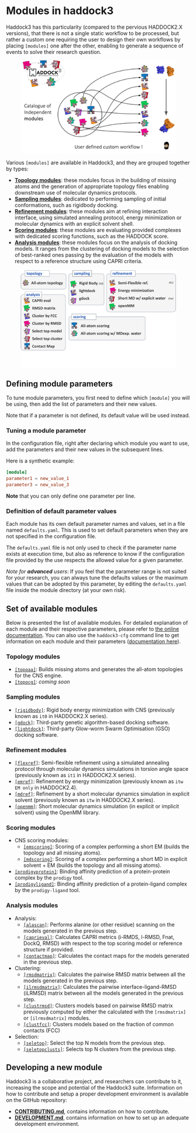 # Modules in haddock3

Haddock3 has this particularity (compared to the pervious HADDOCK2.X versions), that there is not a single static workflow to be processed, but rather a custom one requiring the user to design their own workflows by placing `[modules]` one after the other, enabling to generate a sequence of events to solve their research question.

<figure align="center">
<img src="./images/hd3_custom_workflow.png">
</figure>

Various `[modules]` are available in Haddock3, and they are grouped together by types:
- [**Topology modules**](#topology-modules): these modules focus in the building of missing atoms and the generation of appropriate topology files enabling downstream use of molecular dynamics protocols.
- [**Sampling modules**](#sampling-modules): dedicated to performing sampling of initial conformations, such as rigidbody docking.
- [**Refinement modules**](#refinement-modules): these modules aim at refining interaction interface, using simulated annealing protocol, energy minimization or molecular dynamics with an explicit solvent shell.
- [**Scoring modules**](#scoring-modules): these modules are evaluating provided complexes with dedicated scoring functions, such as the HADDOCK score.
- [**Analysis modules**](#analysis-modules): these modules focus on the analysis of docking models. It ranges from the clustering of docking models to the selection of best-ranked ones passing by the evaluation of the models with respect to a reference structure using CAPRI criteria.


<figure align="center">
<img src="./images/list_modules.png">
</figure>


## Defining module parameters

To tune module parameters, you first need to define which `[module]` you will be using, then add the list of parameters and their new values.

Note that if a parameter is not defined, its default value will be used instead.

### Tuning a module parameter

In the configuration file, right after declaring which module you want to use, add the parameters and their new values in the subsequent lines.

Here is a synthetic example:
```TOML
[module]
parameter1 = new_value_1
parameter3 = new_value_3
```

**Note** that you can only define one parameter per line.

### Definition of default parameter values

Each module has its own default parameter names and values, set in a file named `defaults.yaml`.
This is used to set default parameters when they are not specified in the configuration file.

The `defaults.yaml` file is not only used to check if the parameter name exists at execution time, but also as reference to know if the configuration file provided by the use respects the allowed value for a given parameter.

*Note for __advanced__ users*: If you feel that the parameter range is not suited for your research, you can always tune the defaults values or the maximum values that can be adopted by this parameter, by editing the `defaults.yaml` file inside the module directory (at your own risk).


## Set of available modules

Below is presented the list of available modules.
For detailed explanation of each module and their respective parameters, please refer to [the online documentation](https://bonvinlab/haddock3/).
You can also use the `haddock3-cfg` command line to get information on each module and their parameters ([documentation here](./clis.md#haddock3-cfg)).


### Topology modules

- [`[topoaa]`](./modules/topology.md#topoaa-module): Builds missing atoms and generates the all-atom topologies for the CNS engine.
- [`[topocg]`](./modules/topology.md#topology-modules): *coming soon*


### Sampling modules

- [`[rigidbody]`](./modules/sampling.md#rigidbody-module): Rigid body energy minimization with CNS (previously known as `it0` in HADDOCK2.X series).
- [`[gdock]`](./modules/sampling.md#gdock-module): Third-party genetic algorithm-based docking software.
- [`[lightdock]`](./modules/sampling.md#lightdock-module): Third-party Glow-worm Swarm Optimisation (GSO) docking software.


### Refinement modules

- [`[flexref]`](./modules/refinement.md#flexref-module): Semi-flexible refinement using a simulated annealing protocol through molecular dynamics simulations in torsion angle space (previously known as `it1` in HADDOCK2.X series).
- [`[emref]`](./modules/refinement.md#emref-module): Refinement by energy minimization (previously known as `itw EM only` in HADDOCK2.4).
- [`[mdref]`](./modules/refinement.md#mdref-module): Refinement by a short molecular dynamics simulation in explicit solvent (previously known as `itw` in HADDOCK2.X series).
- [`[openmm]`](./modules/refinement.md#openmm-module): Short molecular dynamics simulation (in explicit or implicit solvent) using the OpenMM library.


### Scoring modules

- CNS scoring modules:
  - [`[emscoring]`](./modules/scoring.md#emscoring-module): Scoring of a complex performing a short EM (builds the topology and all missing atoms).
  - [`[mdscoring]`](./modules/scoring.md#mdscoring-module): Scoring of a complex performing a short MD in explicit solvent + EM (builds the topology and all missing atoms).
- [`[prodigyprotein]`](./modules/scoring.md#prodigyprotein-module): Binding affinity prediction of a protein-protein complex by the `prodigy` tool.
- [`[prodigyligand]`](./modules/scoring.md#prodigyligand-module): Binding affinity prediction of a protein-ligand complex by the `prodigy-ligand` tool.


### Analysis modules

- Analysis:
  - [`[alascan]`](./modules/analysis.md#alascan-module): Performs alanine (or other residue) scanning on the models generated in the previous step.
  - [`[caprieval]`](./modules/analysis.md#caprieval-module): Calculates CAPRI metrics (i-RMDS, l-RMSD, Fnat, DockQ, RMSD) with respect to the top scoring model or reference structure if provided.
  - [`[contactmap]`](./modules/analysis.md#contactmap-module): Calculates the contact maps for the models generated in the previous step.
- Clustering:
  - [`[rmsdmatrix]`](./modules/analysis.md#rmsdmatrix-module): Calculates the pairwise RMSD matrix between all the models generated in the previous step.
  - [`[ilrmsdmatrix]`](./modules/analysis.md#ilrmsdmatrix-module): Calculates the pairwise interface-ligand-RMSD (iLRMSD) matrix between all the models generated in the previous step.
  - [`[clustrmsd]`](./modules/analysis.md#clustrmsd-module): Clusters models based on pairwise RMSD matrix previously computed by either the calculated with the `[rmsdmatrix]` or `[ilrmsdmatrix]` modules.
  - [`[clustfcc]`](./modules/analysis.md#clustfcc-module): Clusters models based on the fraction of common contacts (FCC)
- Selection:
  - [`[seletop]`](./modules/analysis.md#seletop-module): Select the top N models from the previous step.
  - [`[seletopclusts]`](./modules/analysis.md#seletopclusts-module): Selects top N clusters from the previous step.


## Developing a new module

Haddock3 is a collaborative project, and researchers can contribute to it, increasing the scope and potential of the Haddock3 suite.
Information on how to contribute and setup a proper development environment is available on the GitHub repository:
- [**CONTRIBUTING.md**](https://github.com/haddocking/haddock3/blob/main/CONTRIBUTING.md), contains information on how to contribute.
- [**DEVELOPMENT.md**](https://github.com/haddocking/haddock3/blob/main/DEVELOPMENT.md), contains information on how to set up an adequate development environment.


